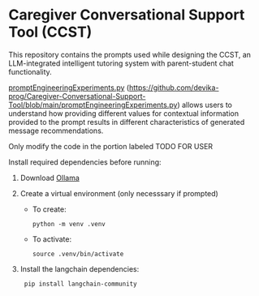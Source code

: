 # Caregiver Conversational Support Tool (CCST)
This repository contains the prompts used while designing the CCST, an LLM-integrated intelligent tutoring system with parent-student chat functionality.

[promptEngineeringExperiments.py](Caregiver-Conversational-Support-Tool/promptEngineeringExperiments.py)   (https://github.com/devika-prog/Caregiver-Conversational-Support-Tool/blob/main/promptEngineeringExperiments.py) allows users to understand how providing different values for contextual information provided to the prompt results in different characteristics of generated message recommendations.

Only modify the code in the portion labeled TODO FOR USER

Install required dependencies before running:
1. Download [Ollama]([docs/CONTRIBUTING.md](https://ollama.com/download/mac))
2. Create a virtual environment (only necesssary if prompted)
   
    - To create:
    
          python -m venv .venv
    - To activate:
    
          source .venv/bin/activate
   
3. Install the langchain dependencies:

        pip install langchain-community

